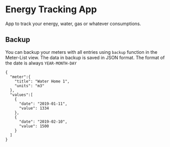 # Energy Tracking App

App to track your energy, water, gas or whatever consumptions.

## Backup

You can backup your meters with all entries using `backup` function in the Meter-List view. The data in backup is saved in JSON format.
The format of the date is always `YEAR-MONTH-DAY`

```
{
  "meter":{
    "title": "Water Home 1",
    "units": "m3"
  },
  "values":[
    {
      "date": "2019-01-11",
      "value": 1334
    },
    {
      "date": "2019-02-10",
      "value": 1500
    }
  ]
}
```
